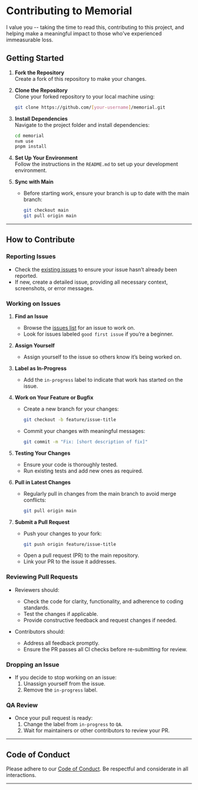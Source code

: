 # Contributing to Memorial

I value you -- taking the time to read this, contributing to this project, and helping make a meaningful impact to those who've experienced immeasurable loss.

## Getting Started

1. **Fork the Repository**  
   Create a fork of this repository to make your changes.

2. **Clone the Repository**  
   Clone your forked repository to your local machine using:
   ```bash
   git clone https://github.com/[your-username]/memorial.git
   ```

3. **Install Dependencies**  
   Navigate to the project folder and install dependencies:
   ```bash
   cd memorial
   nvm use
   pnpm install
   ```

4. **Set Up Your Environment**  
   Follow the instructions in the `README.md` to set up your development environment.

5. **Sync with Main**
   - Before starting work, ensure your branch is up to date with the main branch:
     ```bash
     git checkout main
     git pull origin main
     ```

---

## How to Contribute

### Reporting Issues

- Check the [existing issues](https://github.com/lcpichette/healthcare-memorial/issues) to ensure your issue hasn’t already been reported.
- If new, create a detailed issue, providing all necessary context, screenshots, or error messages.

### Working on Issues

1. **Find an Issue**
   - Browse the [issues list](https://github.com/[org-name]/[project-name]/issues) for an issue to work on.
   - Look for issues labeled `good first issue` if you’re a beginner.

2. **Assign Yourself**
   - Assign yourself to the issue so others know it’s being worked on.

3. **Label as In-Progress**
   - Add the `in-progress` label to indicate that work has started on the issue.

4. **Work on Your Feature or Bugfix**
   - Create a new branch for your changes:
     ```bash
     git checkout -b feature/issue-title
     ```
   - Commit your changes with meaningful messages:
     ```bash
     git commit -m "Fix: [short description of fix]"
     ```

5. **Testing Your Changes**
   - Ensure your code is thoroughly tested.
   - Run existing tests and add new ones as required.

6. **Pull in Latest Changes**
   - Regularly pull in changes from the main branch to avoid merge conflicts:
     ```bash
     git pull origin main
     ```

7. **Submit a Pull Request**
   - Push your changes to your fork:
     ```bash
     git push origin feature/issue-title
     ```
   - Open a pull request (PR) to the main repository.
   - Link your PR to the issue it addresses.

### Reviewing Pull Requests

- Reviewers should:
  - Check the code for clarity, functionality, and adherence to coding standards.
  - Test the changes if applicable.
  - Provide constructive feedback and request changes if needed.

- Contributors should:
  - Address all feedback promptly.
  - Ensure the PR passes all CI checks before re-submitting for review.

### Dropping an Issue

- If you decide to stop working on an issue:
  1. Unassign yourself from the issue.
  2. Remove the `in-progress` label.

### QA Review

- Once your pull request is ready:
  1. Change the label from `in-progress` to `QA`.
  2. Wait for maintainers or other contributors to review your PR.

---

## Code of Conduct

Please adhere to our [Code of Conduct](CODE_OF_CONDUCT.md). Be respectful and considerate in all interactions.

---

